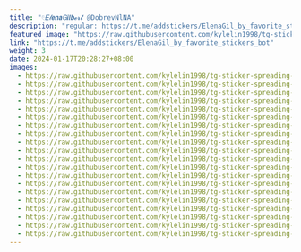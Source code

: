 ```yaml
---
title: "𓏲ּ𝐸𝓁𝙚𝙣𝙖𝘎𝙞𝙡𝙗𝓮𝓻𝓽 @DobrevNlNA"
description: "regular: https://t.me/addstickers/ElenaGil_by_favorite_stickers_bot"
featured_image: "https://raw.githubusercontent.com/kylelin1998/tg-sticker-spreading-worldwide-images/main/img/8b67ec0d-e77c-4d2e-a094-5c955bfe2bfc.jpg"
link: "https://t.me/addstickers/ElenaGil_by_favorite_stickers_bot"
weight: 3
date: 2024-01-17T20:28:27+08:00
images:
  - https://raw.githubusercontent.com/kylelin1998/tg-sticker-spreading-worldwide-images/main/img/8b67ec0d-e77c-4d2e-a094-5c955bfe2bfc.jpg
  - https://raw.githubusercontent.com/kylelin1998/tg-sticker-spreading-worldwide-images/main/img/46afb2fe-5a5b-4655-88df-cae83a96eed9.jpg
  - https://raw.githubusercontent.com/kylelin1998/tg-sticker-spreading-worldwide-images/main/img/de838824-1d99-4099-aeae-f8c417bf0281.jpg
  - https://raw.githubusercontent.com/kylelin1998/tg-sticker-spreading-worldwide-images/main/img/98ffd596-9f5f-40f6-a5f6-d9dc07f20ac8.jpg
  - https://raw.githubusercontent.com/kylelin1998/tg-sticker-spreading-worldwide-images/main/img/cbec5f24-12b8-428d-9ffa-dc136986657f.jpg
  - https://raw.githubusercontent.com/kylelin1998/tg-sticker-spreading-worldwide-images/main/img/13a87020-0ce9-4fad-ae68-27eb5e730930.jpg
  - https://raw.githubusercontent.com/kylelin1998/tg-sticker-spreading-worldwide-images/main/img/55e1a435-c52a-4020-b9be-b276f4c83147.jpg
  - https://raw.githubusercontent.com/kylelin1998/tg-sticker-spreading-worldwide-images/main/img/fa760389-8608-4fd4-87f6-61186194bb15.jpg
  - https://raw.githubusercontent.com/kylelin1998/tg-sticker-spreading-worldwide-images/main/img/cd6f88b7-0f3b-4ca2-868e-0c810bc14f70.jpg
  - https://raw.githubusercontent.com/kylelin1998/tg-sticker-spreading-worldwide-images/main/img/a16b1a06-b258-4160-995a-4d6e5dd823fc.jpg
  - https://raw.githubusercontent.com/kylelin1998/tg-sticker-spreading-worldwide-images/main/img/5cdf2d53-b112-4436-a543-1112c12a5aa9.jpg
  - https://raw.githubusercontent.com/kylelin1998/tg-sticker-spreading-worldwide-images/main/img/45805e78-1845-4189-897c-c540d0d96846.jpg
  - https://raw.githubusercontent.com/kylelin1998/tg-sticker-spreading-worldwide-images/main/img/9dc0140b-53f5-487a-bb9a-3306034ad650.jpg
  - https://raw.githubusercontent.com/kylelin1998/tg-sticker-spreading-worldwide-images/main/img/1f2e67b4-5ce8-4f8e-ab83-dabdc569ec6f.jpg
  - https://raw.githubusercontent.com/kylelin1998/tg-sticker-spreading-worldwide-images/main/img/1f32b7ec-e6cd-43a9-902a-4126a6b0629b.jpg
  - https://raw.githubusercontent.com/kylelin1998/tg-sticker-spreading-worldwide-images/main/img/c7c1f02b-5c05-45ab-bcbc-b30677a0e350.jpg
  - https://raw.githubusercontent.com/kylelin1998/tg-sticker-spreading-worldwide-images/main/img/bd4aa2c3-6562-409d-94c8-2c9f09336a53.jpg
  - https://raw.githubusercontent.com/kylelin1998/tg-sticker-spreading-worldwide-images/main/img/49cbcf5b-5411-4f24-ab7a-50d0399d547b.jpg
  - https://raw.githubusercontent.com/kylelin1998/tg-sticker-spreading-worldwide-images/main/img/c9fd35e1-2e82-4886-adad-a6fb1c2c86ba.jpg
  - https://raw.githubusercontent.com/kylelin1998/tg-sticker-spreading-worldwide-images/main/img/888cae08-1910-432e-88f2-7d8a1bd0a431.jpg
---
```

